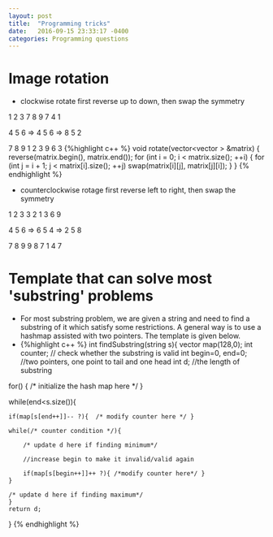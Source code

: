 ```yaml
---
layout: post
title:  "Programming tricks"
date:   2016-09-15 23:33:17 -0400
categories: Programming questions
---
```

# Image rotation

  * clockwise rotate
  first reverse up to down, then swap the symmetry 

  1 2 3     7 8 9     7 4 1

  4 5 6  => 4 5 6  => 8 5 2

  7 8 9     1 2 3     9 6 3
  {%highlight c++ %}
  void rotate(vector<vector<int> > &matrix) {
    reverse(matrix.begin(), matrix.end());
    for (int i = 0; i < matrix.size(); ++i) {
        for (int j = i + 1; j < matrix[i].size(); ++j)
            swap(matrix[i][j], matrix[j][i]);
    }
}
{% endhighlight %}
  * counterclockwise rotage
  first reverse left to right, then swap the symmetry

  1 2 3     3 2 1     3 6 9

  4 5 6  => 6 5 4  => 2 5 8

  7 8 9     9 8 7     1 4 7

# Template that can solve most 'substring' problems

* For most substring problem, we are given a string and need to find a substring of it which satisfy some restrictions. A general way is to use a hashmap assisted with two pointers. The template is given below.
*   {%highlight c++ %}
int findSubstring(string s){
vector<int> map(128,0);
int counter; // check whether the substring is valid
int begin=0, end=0; //two pointers, one point to tail and one  head
int d; //the length of substring

for() { /* initialize the hash map here */ }

while(end<s.size()){

    if(map[s[end++]]-- ?){  /* modify counter here */ }

    while(/* counter condition */){ 

        /* update d here if finding minimum*/

        //increase begin to make it invalid/valid again

        if(map[s[begin++]]++ ?){ /*modify counter here*/ }
    }  

    /* update d here if finding maximum*/
    }
    return d;
}
{% endhighlight %}

